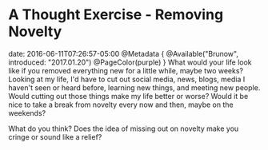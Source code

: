 # A Thought Exercise - Removing Novelty
date: 2016-06-11T07:26:57-05:00
@Metadata {
  @Available("Brunow", introduced: "2017.01.20")
  @PageColor(purple)
}
What would your life look like if you removed everything new for a little while, maybe two weeks? Looking at my life, I'd have to cut out social media, news, blogs, media I haven't seen or heard before, learning new things, and meeting new people. Would cutting out those things make my life better or worse? Would it be nice to take a break from novelty every now and then, maybe on the weekends? 

What do you think? Does the idea of missing out on novelty make you cringe or sound like a relief?
